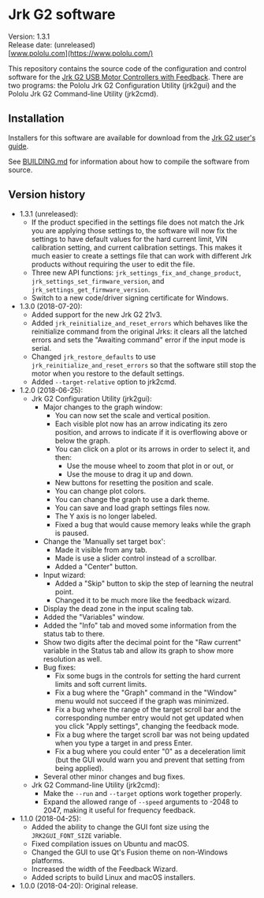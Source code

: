 # Jrk G2 software

Version: 1.3.1<br>
Release date: (unreleased)<br>
[www.pololu.com](https://www.pololu.com/)

This repository contains the source code of the configuration and control software for
the [Jrk G2 USB Motor Controllers with Feedback][jrk].
There are two programs:
the Pololu Jrk G2 Configuration Utility (jrk2gui)
and the Pololu Jrk G2 Command-line Utility (jrk2cmd).

## Installation

Installers for this software are available for download from the
[Jrk G2 user's guide][guide].

See [BUILDING.md](BUILDING.md) for information about how to compile the software
from source.

## Version history

- 1.3.1 (unreleased):
  - If the product specified in the settings file does not match the Jrk you
    are applying those settings to, the software will now fix the settings to
    have default values for the hard current limit, VIN calibration setting,
    and current calibration settings.  This makes it much easier to create a
    settings file that can work with different Jrk products without
    requiring the user to edit the file.
  - Three new API functions: `jrk_settings_fix_and_change_product`,
    `jrk_settings_set_firmware_version`, and
    `jrk_settings_get_firmware_version`.
  - Switch to a new code/driver signing certificate for Windows.
- 1.3.0 (2018-07-20):
  - Added support for the new Jrk G2 21v3.
  - Added `jrk_reinitialize_and_reset_errors` which behaves like the
    reinitialize command from the original Jrks: it clears all the latched
    errors and sets the "Awaiting command" error if the input mode is serial.
  - Changed `jrk_restore_defaults` to use `jrk_reinitialize_and_reset_errors`
    so that the software still stop the motor when you restore to the
    default settings.
  - Added `--target-relative` option to jrk2cmd.
- 1.2.0 (2018-06-25):
  - Jrk G2 Configuration Utility (jrk2gui):
    - Major changes to the graph window:
      - You can now set the scale and vertical position.
      - Each visible plot now has an arrow indicating its zero position, and
        arrows to indicate if it is overflowing above or below the graph.
      - You can click on a plot or its arrows in order to select it, and then:
        - Use the mouse wheel to zoom that plot in or out, or
        - Use the mouse to drag it up and down.
      - New buttons for resetting the position and scale.
      - You can change plot colors.
      - You can change the graph to use a dark theme.
      - You can save and load graph settings files now.
      - The Y axis is no longer labeled.
      - Fixed a bug that would cause memory leaks while the graph is paused.
    - Change the 'Manually set target box':
      - Made it visible from any tab.
      - Made is use a slider control instead of a scrollbar.
      - Added a "Center" button.
    - Input wizard:
      - Added a "Skip" button to skip the step of learning the neutral point.
      - Changed it to be much more like the feedback wizard.
    - Display the dead zone in the input scaling tab.
    - Added the "Variables" window.
    - Added the "Info" tab and moved some information from the status tab to there.
    - Show two digits after the decimal point for the "Raw current" variable
      in the Status tab and allow its graph to show more resolution as well.
    - Bug fixes:
      - Fix some bugs in the controls for setting the hard current limits and soft
        current limits.
      - Fix a bug where the "Graph" command in the "Window" menu would not succeed
        if the graph was minimized.
      - Fix a bug where the range of the target scroll bar and the corresponding
        number entry would not get updated when you click "Apply settings",
        changing the feedback mode.
      - Fix a bug where the target scroll bar was not being updated when you
        type a target in and press Enter.
      - Fix a bug where you could enter "0" as a deceleration limit (but the GUI
        would warn you and prevent that setting from being applied).
    - Several other minor changes and bug fixes.
  - Jrk G2 Command-line Utility (jrk2cmd):
    - Make the `--run` and `--target` options work together properly.
    - Expand the allowed range of `--speed` arguments to -2048 to 2047, making
      it useful for frequency feedback.
- 1.1.0 (2018-04-25):
  - Added the ability to change the GUI font size using the
    `JRK2GUI_FONT_SIZE` variable.
  - Fixed compilation issues on Ubuntu and macOS.
  - Changed the GUI to use Qt's Fusion theme on non-Windows platforms.
  - Increased the width of the Feedback Wizard.
  - Added scripts to build Linux and macOS installers.
- 1.0.0 (2018-04-20): Original release.

[jrk]: https://www.pololu.com/jrk
[guide]: https://www.pololu.com/docs/0J73
